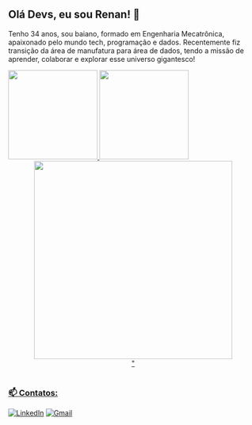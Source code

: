 ## Olá Devs, eu sou Renan! 👋

<p align=left>
Tenho 34 anos, sou baiano, formado em Engenharia Mecatrônica, apaixonado pelo mundo tech, programação e dados. Recentemente fiz transição da área de manufatura para área de dados, tendo a missão de aprender, colaborar e explorar esse universo gigantesco!
</p>

<a href="https://github.com/reynancs">
  <img height="180em" src="https://github-readme-stats.vercel.app/api?username=reynancs&show_icons=true&theme=dark&include_all_commits=true&count_private=true"/>
  <img height="180em" src="https://github-readme-stats.vercel.app/api/top-langs/?username=reynancs&layout=compact&langs_count=7&theme=dark"/>
    <div align="center">
  <img src="http://clubedosgeeks.com.br/wp-content/uploads/2016/01/dormrm.gif" width="400px" />
  <br>" 
    </div>
<div style="display: inline_block"><br>

### 📫 Contatos:

[<img alt="LinkedIn" src="https://img.shields.io/badge/LinkedIn-0077B5?style=for-the-badge&logo=linkedin&logoColor=white"/>](https://www.linkedin.com/in/renan-c-santos-8323b151/)
[<img alt="Gmail" src = "https://img.shields.io/badge/Gmail-D14836?style=for-the-badge&logo=gmail&logoColor=white"/>](mailto:reynancs@gmail.com)
